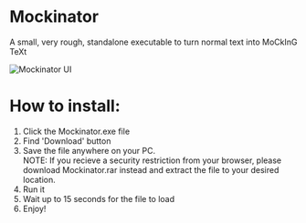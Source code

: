 # Mockinator
A small, very rough, standalone executable to turn normal text into MoCkInG TeXt

![Mockinator UI](https://user-images.githubusercontent.com/48653895/107146818-ea637f00-6963-11eb-834d-d13b908d03a9.png)

# How to install:
1. Click the Mockinator.exe file 
2. Find 'Download' button
3. Save the file anywhere on your PC. <br>
NOTE: If you recieve a security restriction from your browser, please download Mockinator.rar instead and extract the file to your desired location.
4. Run it
5. Wait up to 15 seconds for the file to load
6. Enjoy!
